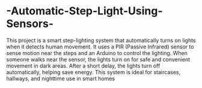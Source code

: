 # -Automatic-Step-Light-Using-Sensors-
This project is a smart step-lighting system that automatically turns on lights when it detects human movement. It uses a PIR (Passive Infrared) sensor to sense motion near the steps and an Arduino to control the lighting. When someone walks near the sensor, the lights turn on for safe and convenient movement in dark areas. After a short delay, the lights turn off automatically, helping save energy. This system is ideal for staircases, hallways, and nighttime use in smart homes

